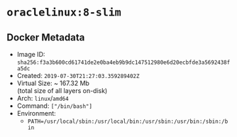 # `oraclelinux:8-slim`

## Docker Metadata

- Image ID: `sha256:f3a3b600cd61741de2e0ba4eb9b9dc147512980e6d20ecbfde3a5692438fa5dc`
- Created: `2019-07-30T21:27:03.359289402Z`
- Virtual Size: ~ 167.32 Mb  
  (total size of all layers on-disk)
- Arch: `linux`/`amd64`
- Command: `["/bin/bash"]`
- Environment:
  - `PATH=/usr/local/sbin:/usr/local/bin:/usr/sbin:/usr/bin:/sbin:/bin`
